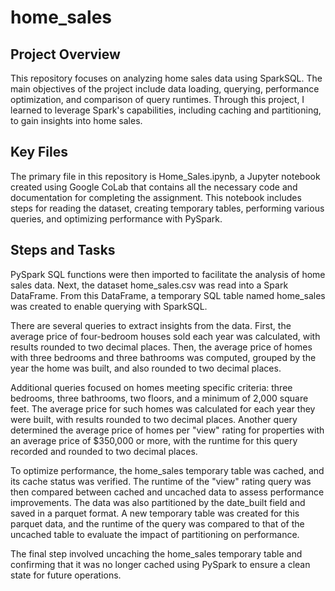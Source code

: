 # home_sales

## Project Overview
This repository focuses on analyzing home sales data using SparkSQL. The main objectives of the project include data loading, querying, performance optimization, and comparison of query runtimes. Through this project, I learned to leverage Spark's capabilities, including caching and partitioning, to gain insights into home sales.

## Key Files
The primary file in this repository is Home_Sales.ipynb, a Jupyter notebook created using Google CoLab that contains all the necessary code and documentation for completing the assignment. This notebook includes steps for reading the dataset, creating temporary tables, performing various queries, and optimizing performance with PySpark.

## Steps and Tasks
PySpark SQL functions were then imported to facilitate the analysis of home sales data. Next, the dataset home_sales.csv was read into a Spark DataFrame. From this DataFrame, a temporary SQL table named home_sales was created to enable querying with SparkSQL.

There are several queries to extract insights from the data. First, the average price of four-bedroom houses sold each year was calculated, with results rounded to two decimal places. Then, the average price of homes with three bedrooms and three bathrooms was computed, grouped by the year the home was built, and also rounded to two decimal places.

Additional queries focused on homes meeting specific criteria: three bedrooms, three bathrooms, two floors, and a minimum of 2,000 square feet. The average price for such homes was calculated for each year they were built, with results rounded to two decimal places. Another query determined the average price of homes per "view" rating for properties with an average price of $350,000 or more, with the runtime for this query recorded and rounded to two decimal places.

To optimize performance, the home_sales temporary table was cached, and its cache status was verified. The runtime of the "view" rating query was then compared between cached and uncached data to assess performance improvements. The data was also partitioned by the date_built field and saved in a parquet format. A new temporary table was created for this parquet data, and the runtime of the query was compared to that of the uncached table to evaluate the impact of partitioning on performance.

The final step involved uncaching the home_sales temporary table and confirming that it was no longer cached using PySpark to ensure a clean state for future operations.
